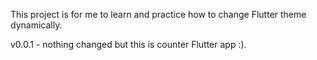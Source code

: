 This project is for me to learn and practice how to change Flutter theme dynamically.

v0.0.1 - nothing changed but this is counter Flutter app :).